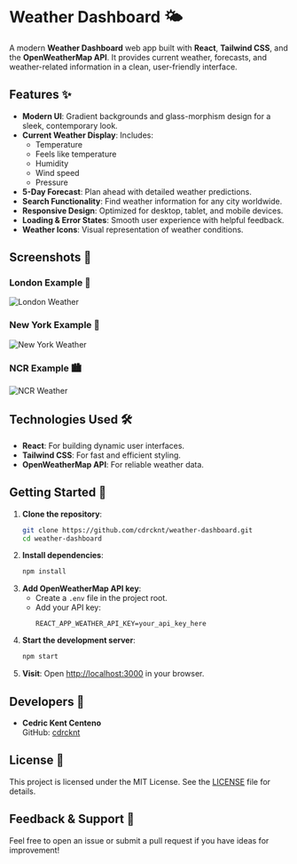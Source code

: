 # Weather Dashboard 🌤️

A modern **Weather Dashboard** web app built with **React**, **Tailwind CSS**, and the **OpenWeatherMap API**. It provides current weather, forecasts, and weather-related information in a clean, user-friendly interface.

## Features ✨

- **Modern UI**: Gradient backgrounds and glass-morphism design for a sleek, contemporary look.  
- **Current Weather Display**: Includes:
  - Temperature  
  - Feels like temperature  
  - Humidity  
  - Wind speed  
  - Pressure  
- **5-Day Forecast**: Plan ahead with detailed weather predictions.  
- **Search Functionality**: Find weather information for any city worldwide.  
- **Responsive Design**: Optimized for desktop, tablet, and mobile devices.  
- **Loading & Error States**: Smooth user experience with helpful feedback.  
- **Weather Icons**: Visual representation of weather conditions.  

## Screenshots 📸
### London Example 🌆
![London Weather](src/screenshots/london-ss/london.png)

### New York Example 🗽
![New York Weather](src/screenshots/newyork-ss/newyork.png)

### NCR Example 🏙️
![NCR Weather](src/screenshots/ncr-ss/ncr.png)

## Technologies Used 🛠️

- **React**: For building dynamic user interfaces.  
- **Tailwind CSS**: For fast and efficient styling.  
- **OpenWeatherMap API**: For reliable weather data.  

## Getting Started 🚀

1. **Clone the repository**:  
   ```bash
   git clone https://github.com/cdrcknt/weather-dashboard.git
   cd weather-dashboard
   ```
2. **Install dependencies**:  
   ```bash
   npm install
   ```
3. **Add OpenWeatherMap API key**:  
   - Create a `.env` file in the project root.  
   - Add your API key:  
     ```env
     REACT_APP_WEATHER_API_KEY=your_api_key_here
     ```
4. **Start the development server**:  
   ```bash
   npm start
   ```
5. **Visit**: Open [http://localhost:3000](http://localhost:3000) in your browser.



## Developers 🤝

- **Cedric Kent Centeno**  
  GitHub: [cdrcknt](https://github.com/cdrcknt)  

## License 📜

This project is licensed under the MIT License. See the [LICENSE](LICENSE) file for details.

## Feedback & Support 💬

Feel free to open an issue or submit a pull request if you have ideas for improvement!  
```
